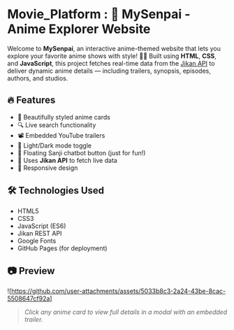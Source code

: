 # Movie_Platform : 🌸 MySenpai - Anime Explorer Website

Welcome to **MySenpai**, an interactive anime-themed website that lets you explore your favorite anime shows with style! 🎌✨ Built using **HTML**, **CSS**, and **JavaScript**, this project fetches real-time data from the [Jikan API](https://jikan.moe/) to deliver dynamic anime details — including trailers, synopsis, episodes, authors, and studios.

## 🔥 Features

- 🎴 Beautifully styled anime cards
- 🔍 Live search functionality
- 📽️ Embedded YouTube trailers
- 🌙 Light/Dark mode toggle
- 💬 Floating Sanji chatbot button (just for fun!)
- 🧠 Uses **Jikan API** to fetch live data
- 📱 Responsive design

## 🛠️ Technologies Used

- HTML5
- CSS3
- JavaScript (ES6)
- Jikan REST API
- Google Fonts
- GitHub Pages (for deployment)

## 📷 Preview

![https://github.com/user-attachments/assets/5033b8c3-2a24-43be-8cac-5508647cf92a]


> _Click any anime card to view full details in a modal with an embedded trailer._

